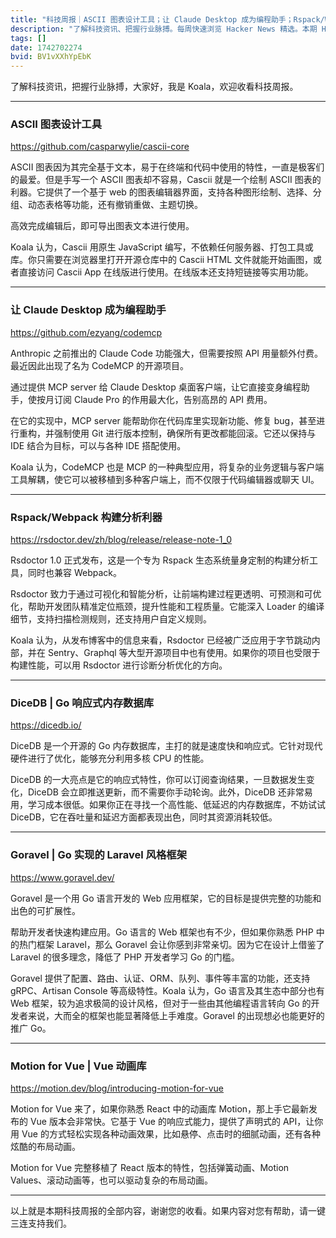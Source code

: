 ```yaml
---
title: "科技周报｜ASCII 图表设计工具；让 Claude Desktop 成为编程助手；Rspack/Webpack 构建分析利器"
description: "了解科技资讯、把握行业脉搏。每周快速浏览 Hacker News 精选。本期 Hacker Newsletter 地址：https://buttondown.com/hacker-newsletter/archive/hacker-newsletter-738/"
tags: []
date: 1742702274
bvid: BV1vXXhYpEbK
---
```

了解科技资讯，把握行业脉搏，大家好，我是 Koala，欢迎收看科技周报。


---
### ASCII 图表设计工具
https://github.com/casparwylie/cascii-core

ASCII 图表因为其完全基于文本，易于在终端和代码中使用的特性，一直是极客们的最爱。但是手写一个 ASCII 图表却不容易，Cascii 就是一个绘制 ASCII 图表的利器。它提供了一个基于 web 的图表编辑器界面，支持各种图形绘制、选择、分组、动态表格等功能，还有撤销重做、主题切换。


高效完成编辑后，即可导出图表文本进行使用。


Koala 认为，Cascii 用原生 JavaScript 编写，不依赖任何服务器、打包工具或库。你只需要在浏览器里打开开源仓库中的 Cascii HTML 文件就能开始画图，或者直接访问 Cascii App 在线版进行使用。在线版本还支持短链接等实用功能。

---
### 让 Claude Desktop 成为编程助手
https://github.com/ezyang/codemcp

Anthropic 之前推出的 Claude Code 功能强大，但需要按照 API 用量额外付费。最近因此出现了名为 CodeMCP 的开源项目。


通过提供 MCP server 给 Claude Desktop 桌面客户端，让它直接变身编程助手，使按月订阅 Claude Pro 的作用最大化，告别高昂的 API 费用。


在它的实现中，MCP server 能帮助你在代码库里实现新功能、修复 bug，甚至进行重构，并强制使用 Git 进行版本控制，确保所有更改都能回滚。它还以保持与 IDE 结合为目标，可以与各种 IDE 搭配使用。


Koala 认为，CodeMCP 也是 MCP 的一种典型应用，将复杂的业务逻辑与客户端工具解耦，使它可以被移植到多种客户端上，而不仅限于代码编辑器或聊天 UI。

---
### Rspack/Webpack 构建分析利器
https://rsdoctor.dev/zh/blog/release/release-note-1_0

Rsdoctor 1.0 正式发布，这是一个专为 Rspack 生态系统量身定制的构建分析工具，同时也兼容 Webpack。


Rsdoctor 致力于通过可视化和智能分析，让前端构建过程更透明、可预测和可优化，帮助开发团队精准定位瓶颈，提升性能和工程质量。它能深入 Loader 的编译细节，支持扫描检测规则，还支持用户自定义规则。


Koala 认为，从发布博客中的信息来看，Rsdoctor 已经被广泛应用于字节跳动内部，并在 Sentry、Graphql 等大型开源项目中也有使用。如果你的项目也受限于构建性能，可以用 Rsdoctor 进行诊断分析优化的方向。

---
### DiceDB | Go 响应式内存数据库
https://dicedb.io/

DiceDB 是一个开源的 Go 内存数据库，主打的就是速度快和响应式。它针对现代硬件进行了优化，能够充分利用多核 CPU 的性能。


DiceDB 的一大亮点是它的响应式特性，你可以订阅查询结果，一旦数据发生变化，DiceDB 会立即推送更新，而不需要你手动轮询。此外，DiceDB 还非常易用，学习成本很低。如果你正在寻找一个高性能、低延迟的内存数据库，不妨试试 DiceDB，它在吞吐量和延迟方面都表现出色，同时其资源消耗较低。

---
### Goravel | Go 实现的 Laravel 风格框架
https://www.goravel.dev/

Goravel 是一个用 Go 语言开发的 Web 应用框架，它的目标是提供完整的功能和出色的可扩展性。


帮助开发者快速构建应用。Go 语言的 Web 框架也有不少，但如果你熟悉 PHP 中的热门框架 Laravel，那么 Goravel 会让你感到非常亲切。因为它在设计上借鉴了 Laravel 的很多理念，降低了 PHP 开发者学习 Go 的门槛。


Goravel 提供了配置、路由、认证、ORM、队列、事件等丰富的功能，还支持 gRPC、Artisan Console 等高级特性。Koala 认为，Go 语言及其生态中部分也有 Web 框架，较为追求极简的设计风格，但对于一些由其他编程语言转向 Go 的开发者来说，大而全的框架也能显著降低上手难度。Goravel 的出现想必也能更好的推广 Go。

---
### Motion for Vue | Vue 动画库
https://motion.dev/blog/introducing-motion-for-vue

Motion for Vue 来了，如果你熟悉 React 中的动画库 Motion，那上手它最新发布的 Vue 版本会非常快。它基于 Vue 的响应式能力，提供了声明式的 API，让你用 Vue 的方式轻松实现各种动画效果，比如悬停、点击时的细腻动画，还有各种炫酷的布局动画。


Motion for Vue 完整移植了 React 版本的特性，包括弹簧动画、Motion Values、滚动动画等，也可以驱动复杂的布局动画。

---
以上就是本期科技周报的全部内容，谢谢您的收看。如果内容对您有帮助，请一键三连支持我们。


